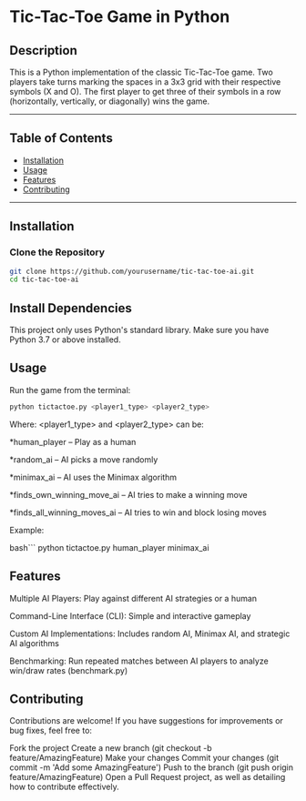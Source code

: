 # Tic-Tac-Toe Game in Python

## Description
This is a Python implementation of the classic Tic-Tac-Toe game. Two players take turns marking the spaces in a 3x3 grid with their respective symbols (X and O). The first player to get three of their symbols in a row (horizontally, vertically, or diagonally) wins the game.

---

## Table of Contents
- [Installation](#installation)
- [Usage](#usage)
- [Features](#features)
- [Contributing](#contributing)

---

## Installation

### Clone the Repository
```bash
git clone https://github.com/yourusername/tic-tac-toe-ai.git
cd tic-tac-toe-ai

```





## Install Dependencies

This project only uses Python's standard library. Make sure you have Python 3.7 or above installed.

## Usage

Run the game from the terminal:

```bash
python tictactoe.py <player1_type> <player2_type>
```


Where:
<player1_type> and <player2_type> can be:

*human_player – Play as a human

*random_ai – AI picks a move randomly

*minimax_ai – AI uses the Minimax algorithm

*finds_own_winning_move_ai – AI tries to make a winning move

*finds_all_winning_moves_ai – AI tries to win and block losing moves

Example:

bash```
python tictactoe.py human_player minimax_ai


## Features

Multiple AI Players: Play against different AI strategies or a human

Command-Line Interface (CLI): Simple and interactive gameplay

Custom AI Implementations: Includes random AI, Minimax AI, and strategic AI algorithms

Benchmarking: Run repeated matches between AI players to analyze win/draw rates (benchmark.py)

## Contributing

Contributions are welcome! If you have suggestions for improvements or bug fixes, feel free to:

Fork the project
Create a new branch (git checkout -b feature/AmazingFeature)
Make your changes
Commit your changes (git commit -m 'Add some AmazingFeature')
Push to the branch (git push origin feature/AmazingFeature)
Open a Pull Request project, as well as detailing how to contribute effectively.
